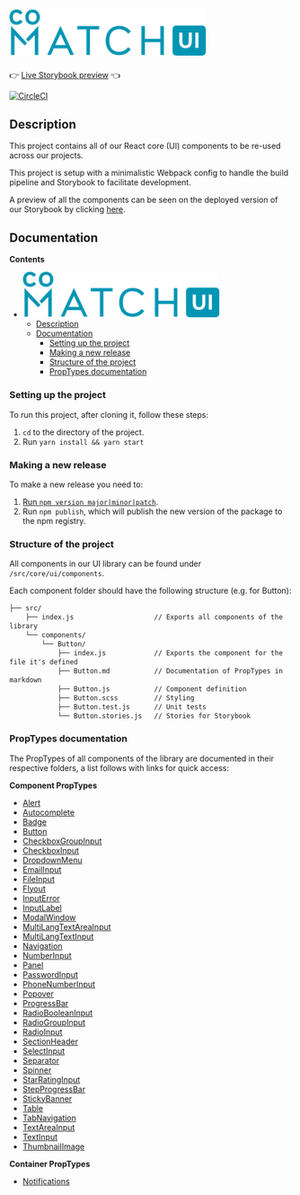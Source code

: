 # <img src="./comatchUiLogo.svg" width="350" alt="COMATCH UI">

:point_right: [Live Storybook preview](https://comatch.github.io/comatch-ui/) :point_left:

[![CircleCI](https://circleci.com/gh/COMATCH/comatch-ui.svg?style=svg&circle-token=b2eea611c1911aa0d1f9c3ccf48631766425f5ec)](https://circleci.com/gh/COMATCH/comatch-ui)

## Description

This project contains all of our React core (UI) components to be re-used across our projects.

This project is setup with a minimalistic Webpack config to handle the build pipeline and Storybook to facilitate development.

A preview of all the components can be seen on the deployed version of our Storybook by clicking [here](https://comatch.github.io/comatch-ui/).

## Documentation

**Contents**

- [<img src="./comatchUiLogo.svg" width="350" alt="COMATCH UI">](#img-src%22comatchuilogosvg%22-width%22350%22-alt%22comatch-ui%22)
  - [Description](#description)
  - [Documentation](#documentation)
    - [Setting up the project](#setting-up-the-project)
    - [Making a new release](#making-a-new-release)
    - [Structure of the project](#structure-of-the-project)
    - [PropTypes documentation](#proptypes-documentation)

### Setting up the project

To run this project, after cloning it, follow these steps:

1. `cd` to the directory of the project.
2. Run `yarn install && yarn start`

### Making a new release

To make a new release you need to:

1. [Run `npm version major|minor|patch`](https://docs.npmjs.com/cli/version).
2. Run `npm publish`, which will publish the new version of the package to the npm registry.

### Structure of the project

All components in our UI library can be found under `/src/core/ui/components`.

Each component folder should have the following structure (e.g. for Button):

```
├── src/
    ├── index.js                    // Exports all components of the library
    └── components/
        └── Button/
            ├── index.js            // Exports the component for the file it's defined
            ├── Button.md           // Documentation of PropTypes in markdown
            ├── Button.js           // Component definition
            ├── Button.scss         // Styling
            ├── Button.test.js      // Unit tests
            └── Button.stories.js   // Stories for Storybook
```

### PropTypes documentation

The PropTypes of all components of the library are documented in their respective folders, a list follows with links for quick access:

**Component PropTypes**

-   [Alert](https://github.com/COMATCH/comatch-ui/blob/master/src/core/ui/components/Alert/Alert.md)
-   [Autocomplete](https://github.com/COMATCH/comatch-ui/blob/master/src/core/ui/components/Autocomplete/Autocomplete.md)
-   [Badge](https://github.com/COMATCH/comatch-ui/blob/master/src/core/ui/components/Badge/Badge.md)
-   [Button](https://github.com/COMATCH/comatch-ui/blob/master/src/core/ui/components/Button/Button.md)
-   [CheckboxGroupInput](https://github.com/COMATCH/comatch-ui/blob/master/src/core/ui/components/CheckboxGroupInput/CheckboxGroupInput.md)
-   [CheckboxInput](https://github.com/COMATCH/comatch-ui/blob/master/src/core/ui/components/CheckboxInput/CheckboxInput.md)
-   [DropdownMenu](https://github.com/COMATCH/comatch-ui/blob/master/src/core/ui/components/DropdownMenu/DropdownMenu.md)
-   [EmailInput](https://github.com/COMATCH/comatch-ui/blob/master/src/core/ui/components/EmailInput/EmailInput.md)
-   [FileInput](https://github.com/COMATCH/comatch-ui/blob/master/src/core/ui/components/FileInput/FileInput.md)
-   [Flyout](https://github.com/COMATCH/comatch-ui/blob/master/src/core/ui/components/Flyout/Flyout.md)
-   [InputError](https://github.com/COMATCH/comatch-ui/blob/master/src/core/ui/components/InputError/InputError.md)
-   [InputLabel](https://github.com/COMATCH/comatch-ui/blob/master/src/core/ui/components/InputLabel/InputLabel.md)
-   [ModalWindow](https://github.com/COMATCH/comatch-ui/blob/master/src/core/ui/components/ModalWindow/ModalWindow.md)
-   [MultiLangTextAreaInput](https://github.com/COMATCH/comatch-ui/blob/master/src/core/ui/components/MultiLangTextAreaInput/MultiLangTextAreaInput.md)
-   [MultiLangTextInput](https://github.com/COMATCH/comatch-ui/blob/master/src/core/ui/components/MultiLangTextInput/MultiLangTextInput.md)
-   [Navigation](https://github.com/COMATCH/comatch-ui/blob/master/src/core/ui/components/Navigation/Navigation.md)
-   [NumberInput](https://github.com/COMATCH/comatch-ui/blob/master/src/core/ui/components/NumberInput/NumberInput.md)
-   [Panel](https://github.com/COMATCH/comatch-ui/blob/master/src/core/ui/components/Panel/Panel.md)
-   [PasswordInput](https://github.com/COMATCH/comatch-ui/blob/master/src/core/ui/components/PasswordInput/PasswordInput.md)
-   [PhoneNumberInput](https://github.com/COMATCH/comatch-ui/blob/master/src/core/ui/components/PhoneNumberInput/PhoneNumberInput.md)
-   [Popover](https://github.com/COMATCH/comatch-ui/blob/master/src/core/ui/components/Popover/Popover.md)
-   [ProgressBar](https://github.com/COMATCH/comatch-ui/blob/master/src/core/ui/components/ProgressBar/ProgressBar.md)
-   [RadioBooleanInput](https://github.com/COMATCH/comatch-ui/blob/master/src/core/ui/components/RadioBooleanInput/RadioBooleanInput.md)
-   [RadioGroupInput](https://github.com/COMATCH/comatch-ui/blob/master/src/core/ui/components/RadioGroupInput/RadioGroupInput.md)
-   [RadioInput](https://github.com/COMATCH/comatch-ui/blob/master/src/core/ui/components/RadioInput/RadioInput.md)
-   [SectionHeader](https://github.com/COMATCH/comatch-ui/blob/master/src/core/ui/components/SectionHeader/SectionHeader.md)
-   [SelectInput](https://github.com/COMATCH/comatch-ui/blob/master/src/core/ui/components/SelectInput/SelectInput.md)
-   [Separator](https://github.jcom/COMATCH/comatch-ui/blob/master/src/core/ui/components/Separator/Separator.md)
-   [Spinner](https://github.com/COMATCH/comatch-ui/blob/master/src/core/ui/components/Spinner/Spinner.md)
-   [StarRatingInput](https://github.com/COMATCH/comatch-ui/blob/master/src/core/ui/components/StarRatingInput/StarRatingInput.md)
-   [StepProgressBar](https://github.com/COMATCH/comatch-ui/blob/master/src/core/ui/components/StepProgressBar/StepProgressBar.md)
-   [StickyBanner](https://github.com/COMATCH/comatch-ui/blob/master/src/core/ui/components/StickyBanner/StickyBanner.md)
-   [Table](https://github.com/COMATCH/comatch-ui/blob/master/src/core/ui/components/Table/Table.md)
-   [TabNavigation](https://github.com/COMATCH/comatch-ui/blob/master/src/core/ui/components/TabNavigation/TabNavigation.md)
-   [TextAreaInput](https://github.com/COMATCH/comatch-ui/blob/master/src/core/ui/components/TextAreaInput/TextAreaInput.md)
-   [TextInput](https://github.com/COMATCH/comatch-ui/blob/master/src/core/ui/components/TextInput/TextInput.md)
-   [ThumbnailImage](https://github.com/COMATCH/comatch-ui/blob/master/src/core/ui/components/ThumbnailImage/ThumbnailImage.md)

**Container PropTypes**

-   [Notifications](https://github.com/COMATCH/comatch-ui/blob/master/src/core/ui/containers/Notifications/ui/containers/Notifications/Notifications.md)
